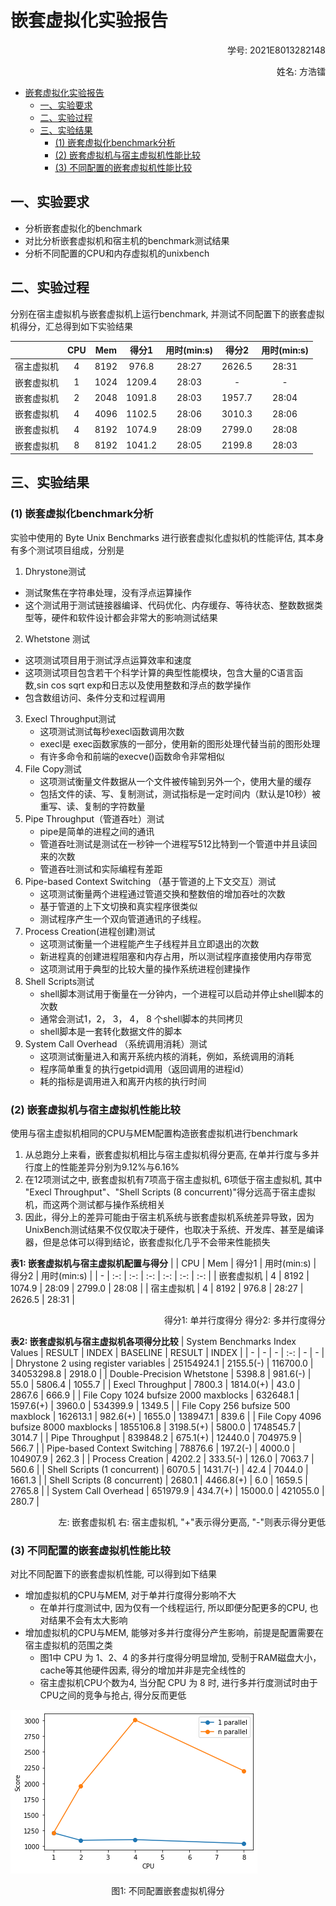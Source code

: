 # 嵌套虚拟化实验报告

<p align="right">学号: 2021E8013282148</p>
<p align="right">姓名: 方浩镭</p>

- [嵌套虚拟化实验报告](#嵌套虚拟化实验报告)
  - [一、实验要求](#一实验要求)
  - [二、实验过程](#二实验过程)
  - [三、实验结果](#三实验结果)
    - [(1) 嵌套虚拟化benchmark分析](#1-嵌套虚拟化benchmark分析)
    - [(2) 嵌套虚拟机与宿主虚拟机性能比较](#2-嵌套虚拟机与宿主虚拟机性能比较)
    - [(3) 不同配置的嵌套虚拟机性能比较](#3-不同配置的嵌套虚拟机性能比较)

## 一、实验要求

- 分析嵌套虚拟化的benchmark
- 对比分析嵌套虚拟机和宿主机的benchmark测试结果
- 分析不同配置的CPU和内存虚拟机的unixbench
## 二、实验过程

分别在宿主虚拟机与嵌套虚拟机上运行benchmark, 并测试不同配置下的嵌套虚拟机得分，汇总得到如下实验结果

| | CPU | Mem | 得分1 | 用时(min:s) | 得分2 | 用时(min:s) | 
| - | :-: | :-: | :-: | :-: | :-: | :-: |
| 宿主虚拟机 | 4 | 8192 | 976.8 | 28:27 | 2626.5 | 28:31 |
| 嵌套虚拟机 | 1 | 1024 | 1209.4 | 28:03 | - | - |
| 嵌套虚拟机 | 2 | 2048 | 1091.8 | 28:03 | 1957.7 | 28:04 |
| 嵌套虚拟机 | 4 | 4096 | 1102.5 | 28:06 | 3010.3 | 28:06 |
| 嵌套虚拟机 | 4 | 8192 | 1074.9 | 28:09 | 2799.0 | 28:08 |
| 嵌套虚拟机 | 8 | 8192 | 1041.2 | 28:05 | 2199.8 | 28:03 |

## 三、实验结果

### (1) 嵌套虚拟化benchmark分析

实验中使用的 Byte Unix Benchmarks 进行嵌套虚拟化虚拟机的性能评估, 其本身有多个测试项目组成，分别是

1. Dhrystone测试
  - 测试聚焦在字符串处理，没有浮点运算操作
  - 这个测试用于测试链接器编译、代码优化、内存缓存、等待状态、整数数据类型等，硬件和软件设计都会非常大的影响测试结果
2. Whetstone 测试
  - 这项测试项目用于测试浮点运算效率和速度
  - 这项测试项目包含若干个科学计算的典型性能模块，包含大量的C语言函数,sin cos sqrt exp和日志以及使用整数和浮点的数学操作
  - 包含数组访问、条件分支和过程调用
3. Execl Throughput测试
   - 这项测试测试每秒execl函数调用次数
   - execl是 exec函数家族的一部分，使用新的图形处理代替当前的图形处理
   - 有许多命令和前端的execve()函数命令非常相似
4. File Copy测试
   - 这项测试衡量文件数据从一个文件被传输到另外一个，使用大量的缓存
   - 包括文件的读、写、复制测试，测试指标是一定时间内（默认是10秒）被重写、读、复制的字符数量
5. Pipe Throughput（管道吞吐）测试
   - pipe是简单的进程之间的通讯
   - 管道吞吐测试是测试在一秒钟一个进程写512比特到一个管道中并且读回来的次数
   - 管道吞吐测试和实际编程有差距
6. Pipe-based Context Switching （基于管道的上下文交互）测试
   - 这项测试衡量两个进程通过管道交换和整数倍的增加吞吐的次数
   - 基于管道的上下文切换和真实程序很类似
   - 测试程序产生一个双向管道通讯的子线程。
7. Process Creation(进程创建)测试
   - 这项测试衡量一个进程能产生子线程并且立即退出的次数
   - 新进程真的创建进程阻塞和内存占用，所以测试程序直接使用内存带宽
   - 这项测试用于典型的比较大量的操作系统进程创建操作
8. Shell Scripts测试
   - shell脚本测试用于衡量在一分钟内，一个进程可以启动并停止shell脚本的次数
   - 通常会测试1，2， 3， 4， 8 个shell脚本的共同拷贝
   - shell脚本是一套转化数据文件的脚本
9. System Call Overhead （系统调用消耗）测试
   - 这项测试衡量进入和离开系统内核的消耗，例如，系统调用的消耗
   - 程序简单重复的执行getpid调用（返回调用的进程id）
   - 耗的指标是调用进入和离开内核的执行时间

### (2) 嵌套虚拟机与宿主虚拟机性能比较

使用与宿主虚拟机相同的CPU与MEM配置构造嵌套虚拟机进行benchmark
1. 从总跑分上来看，嵌套虚拟机相比与宿主虚拟机得分更高, 在单并行度与多并行度上的性能差异分别为9.12%与6.16%
2. 在12项测试之中, 嵌套虚拟机有7项高于宿主虚拟机, 6项低于宿主虚拟机, 其中 "Execl Throughput"、"Shell Scripts (8 concurrent)"得分远高于宿主虚拟机，而这两个测试都与操作系统相关
3. 因此，得分上的差异可能由于宿主机系统与嵌套虚拟机系统差异导致，因为UnixBench测试结果不仅仅取决于硬件，也取决于系统、开发库、甚至是编译器，但是总体可以得到结论，嵌套虚拟化几乎不会带来性能损失

**表1: 嵌套虚拟机与宿主虚拟机配置与得分**
| | CPU | Mem | 得分1 | 用时(min:s) | 得分2 | 用时(min:s) | 
| - | :-: | :-: | :-: | :-: | :-: | :-: |
| 嵌套虚拟机 | 4 | 8192 | 1074.9 | 28:09 | 2799.0 | 28:08 |
| 宿主虚拟机 | 4 | 8192 | 976.8 | 28:27 | 2626.5 | 28:31 |
<p align="right">得分1: 单并行度得分 得分2: 多并行度得分</p>  

**表2: 嵌套虚拟机与宿主虚拟机各项得分比较**
| System Benchmarks Index Values  | RESULT | INDEX | BASELINE | RESULT | INDEX |
| - | - | - | :-: | - | - |
| Dhrystone 2 using register variables | 25154924.1 | 2155.5(-) | 116700.0 | 34053298.8  | 2918.0 |
| Double-Precision Whetstone  | 5398.8 | 981.6(-) | 55.0   | 5806.4 | 1055.7 |
| Execl Throughput | 7800.3 | 1814.0(+) | 43.0  | 2867.6 | 666.9 |
| File Copy 1024 bufsize 2000 maxblocks  | 632648.1 | 1597.6(+) | 3960.0 | 534399.9 | 1349.5 |
| File Copy 256 bufsize 500 maxblock | 162613.1 | 982.6(+) | 1655.0 | 138947.1 | 839.6 |
| File Copy 4096 bufsize 8000 maxblocks | 1855106.8  | 3198.5(+) | 5800.0 | 1748545.7 | 3014.7 |
| Pipe Throughput | 839848.2 | 675.1(+) | 12440.0 | 704975.9 | 566.7 |
| Pipe-based Context Switching | 78876.6 | 197.2(-) | 4000.0 | 104907.9 | 262.3 |
| Process Creation | 4202.2 | 333.5(-) | 126.0 | 7063.7  | 560.6 |
| Shell Scripts (1 concurrent) | 6070.5 | 1431.7(-) | 42.4 | 7044.0 | 1661.3 |
| Shell Scripts (8 concurrent)  | 2680.1 | 4466.8(+) | 6.0 | 1659.5 | 2765.8 |
| System Call Overhead | 651979.9 | 434.7(+) | 15000.0 |  421055.0 | 280.7 |
<p align="right">左: 嵌套虚拟机 右: 宿主虚拟机, "+"表示得分更高, "-"则表示得分更低</p>  

### (3) 不同配置的嵌套虚拟机性能比较

对比不同配置下的嵌套虚拟机性能, 可以得到如下结果
- 增加虚拟机的CPU与MEM, 对于单并行度得分影响不大
  - 在单并行度测试中, 因为仅有一个线程运行, 所以即便分配更多的CPU, 也对结果不会有太大影响
- 增加虚拟机的CPU与MEM, 能够对多并行度得分产生影响，前提是配置需要在宿主虚拟机的范围之类
  - 图1中 CPU 为 1、2、4 的多并行度得分明显增加, 受制于RAM磁盘大小，cache等其他硬件因素, 得分的增加并非是完全线性的
  - 宿主虚拟机CPU个数为4, 当分配 CPU 为 8 时, 进行多并行度测试时由于CPU之间的竞争与抢占, 得分反而更低

![得分对照图](./images/record.png)
<center>图1: 不同配置嵌套虚拟机得分</center>
